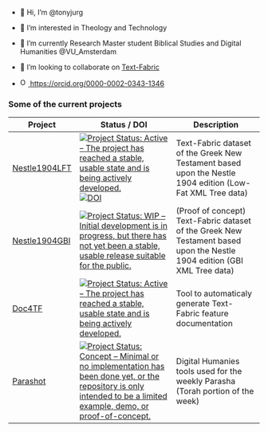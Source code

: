 - 👋 Hi, I’m @tonyjurg
- 👀 I’m interested in Theology and Technology
- 🌱 I’m currently Research Master student Biblical Studies and Digital Humanities @VU_Amsterdam
- 💞️ I’m looking to collaborate on [Text-Fabric](https://github.com/annotation/text-fabric)
  
- <a href="https://orcid.org/0000-0002-0343-1346"><img alt="ORCID logo" src="https://info.orcid.org/wp-content/uploads/2019/11/orcid_16x16.png" width="16" height="16" /> https://orcid.org/0000-0002-0343-1346</a>

### Some of the current projects

Project |  Status / DOI | Description
--- | --- | ---
[Nestle1904LFT](https://github.com/tonyjurg/Nestle1904LFT) | [![Project Status: Active – The project has reached a stable, usable state and is being actively developed.](https://www.repostatus.org/badges/latest/active.svg)](https://www.repostatus.org/#active) [![DOI](https://zenodo.org/badge/DOI/10.5281/zenodo.10685022.svg)](https://doi.org/10.5281/zenodo.10685022)  | Text-Fabric dataset of the Greek New Testament based upon the Nestle 1904 edition (Low-Fat XML Tree data)
[Nestle1904GBI](https://github.com/tonyjurg/Nestle1904GBI) | [![Project Status: WIP – Initial development is in progress, but there has not yet been a stable, usable release suitable for the public.](https://www.repostatus.org/badges/latest/wip.svg)](https://www.repostatus.org/#wip) | (Proof of concept) Text-Fabric dataset of the Greek New Testament based upon the Nestle 1904 edition (GBI XML Tree data)
[Doc4TF](https://github.com/tonyjurg/Doc4TF) |[![Project Status: Active – The project has reached a stable, usable state and is being actively developed.](https://www.repostatus.org/badges/latest/active.svg)](https://www.repostatus.org/#active) | Tool to automaticaly generate Text-Fabric feature documentation
[Parashot](https://github.com/tonyjurg/Parashot) |[![Project Status: Concept – Minimal or no implementation has been done yet, or the repository is only intended to be a limited example, demo, or proof-of-concept.](https://www.repostatus.org/badges/latest/concept.svg)](https://www.repostatus.org/#concept) | Digital Humanies tools used for the weekly Parasha (Torah portion of the week)
